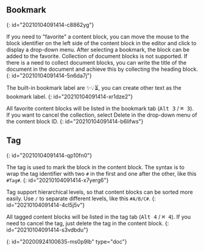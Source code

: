 ## Bookmark
{: id="20210104091414-c8862yg"}

If you need to "favorite" a content block, you can move the mouse to the block identifier on the left side of the content block in the editor and click to display a drop-down menu. After selecting a bookmark, the block can be added to the favorite. Collection of document blocks is not supported. If there is a need to collect document blocks, you can write the title of the document in the document and achieve this by collecting the heading block.
{: id="20210104091414-5n6da7j"}

The built-in bookmark label are ✨💡️⏳, you can create other text as the bookmark label.
{: id="20210104091414-xr1dze2"}

All favorite content blocks will be listed in the bookmark tab (<kbd>Alt 3</kbd> / <kbd>⌘ 3</kbd>). If you want to cancel the collection, select Delete in the drop-down menu of the content block ID.
{: id="20210104091414-b6lifws"}

## Tag
{: id="20210104091414-qp10fn0"}

The tag is used to mark the block in the content block. The syntax is to wrap the tag identifier with two `#` in the first and one after the other, like this `#Tag#`.
{: id="20210104091414-x7yerg6"}

Tag support hierarchical levels, so that content blocks can be sorted more easily. Use `/` to separate different levels, like this `#A/B/C#`.
{: id="20210104091414-4cl5j5v"}

All tagged content blocks will be listed in the tag tab (<kbd>Alt 4</kbd> / <kbd>⌘ 4</kbd>). If you need to cancel the tag, just delete the tag in the content block.
{: id="20210104091414-s3vdbdu"}


{: id="20200924100635-ms0p9lb" type="doc"}
